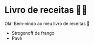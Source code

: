 # Livro de receitas :man_cook:

Olá! Bem-vindo ao meu livro de receitas :wave:

- Strogonoff de frango
- Pavê
